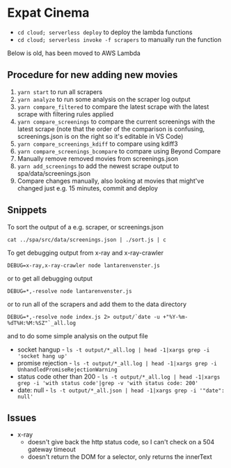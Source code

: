 # Expat Cinema

- `cd cloud; serverless deploy` to deploy the lambda functions
- `cd cloud; serverless invoke -f scrapers` to manually run the function

Below is old, has been moved to AWS Lambda

## Procedure for new adding new movies

1. `yarn start` to run all scrapers
1. `yarn analyze` to run some analysis on the scraper log output
1. `yarn compare_filtered` to compare the latest scrape with the latest scrape with filtering rules applied
1. `yarn compare_screenings` to compare the current screenings with the latest scrape (note that the order of the comparison is confusing, screenings.json is on the right so it's editable in VS Code)
1. `yarn compare_screenings_kdiff` to compare using kdiff3
1. `yarn compare_screenings_bcompare` to compare using Beyond Compare
1. Manually remove removed movies from screenings.json
1. `yarn add_screenings` to add the newest scrape output to spa/data/screenings.json
1. Compare changes manually, also looking at movies that might've changed just e.g. 15 minutes, commit and deploy

## Snippets

To sort the output of a e.g. scraper, or screenings.json

```
cat ../spa/src/data/screenings.json | ./sort.js | c
```

To get debugging output from x-ray and x-ray-crawler

```
DEBUG=x-ray,x-ray-crawler node lantarenvenster.js
```

or to get all debugging output

```
DEBUG=*,-resolve node lantarenvenster.js
```

or to run all of the scrapers and add them to the data directory

```
DEBUG=*,-resolve node index.js 2> output/`date -u +"%Y-%m-%dT%H:%M:%SZ"`_all.log
```

and to do some simple analysis on the output file

- socket hangup - `ls -t output/*_all.log | head -1|xargs grep -i 'socket hang up'`
- promise rejection - `ls -t output/*_all.log | head -1|xargs grep -i UnhandledPromiseRejectionWarning`
- status code other than 200 - `ls -t output/*_all.log | head -1|xargs grep -i 'with status code'|grep -v 'with status code: 200'`
- date: null - `ls -t output/*_all.json | head -1|xargs grep -i '"date": null'`

## Issues

- x-ray
  - doesn't give back the http status code, so I can't check on a 504 gateway timeout
  - doesn't return the DOM for a selector, only returns the innerText
